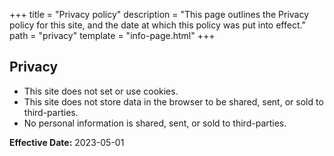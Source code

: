 +++
title = "Privacy policy"
description = "This page outlines the Privacy policy for this site, and the date at which this policy was put into effect."
path = "privacy"
template = "info-page.html"
+++

## Privacy

- This site does not set or use cookies.
- This site does not store data in the browser to be shared, sent, or sold to third-parties.
- No personal information is shared, sent, or sold to third-parties.

**Effective Date:** 2023-05-01
